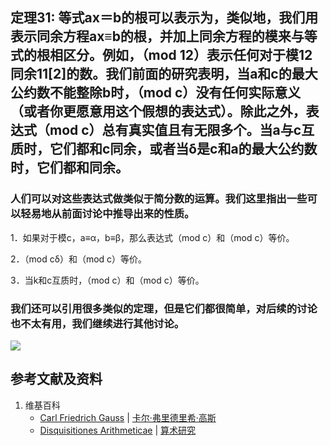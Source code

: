 ## 定理31: 等式ax＝b的根可以表示为，类似地，我们用表示同余方程ax≡b的根，并加上同余方程的模来与等式的根相区分。例如，（mod 12）表示任何对于模12同余11[2]的数。我们前面的研究表明，当a和c的最大公约数不能整除b时，（mod c）没有任何实际意义（或者你更愿意用这个假想的表达式）。除此之外，表达式（mod c）总有真实值且有无限多个。当a与c互质时，它们都和c同余，或者当δ是c和a的最大公约数时，它们都和同余。

### 人们可以对这些表达式做类似于简分数的运算。我们这里指出一些可以轻易地从前面讨论中推导出来的性质。

1．如果对于模c，a≡α，b≡β，那么表达式（mod c）和（mod c）等价。

2．（mod cδ）和（mod c）等价。

3．当k和c互质时，（mod c）和（mod c）等价。

### 我们还可以引用很多类似的定理，但是它们都很简单，对后续的讨论也不太有用，我们继续进行其他讨论。

![](/images/数论/高斯的算术研究中典型的推演实验/章2/定理31/31-1.jpg)

## 参考文献及资料

1. 维基百科
	- [Carl Friedrich Gauss](https://en.wikipedia.org/wiki/Carl_Friedrich_Gauss) | [卡尔·弗里德里希·高斯](https://zh.wikipedia.org/wiki/%E5%8D%A1%E7%88%BE%C2%B7%E5%BC%97%E9%87%8C%E5%BE%B7%E9%87%8C%E5%B8%8C%C2%B7%E9%AB%98%E6%96%AF) 
	- [Disquisitiones Arithmeticae](https://en.wikipedia.org/wiki/Disquisitiones_Arithmeticae) | [算术研究](https://zh.wikipedia.org/wiki/算术研究) 



